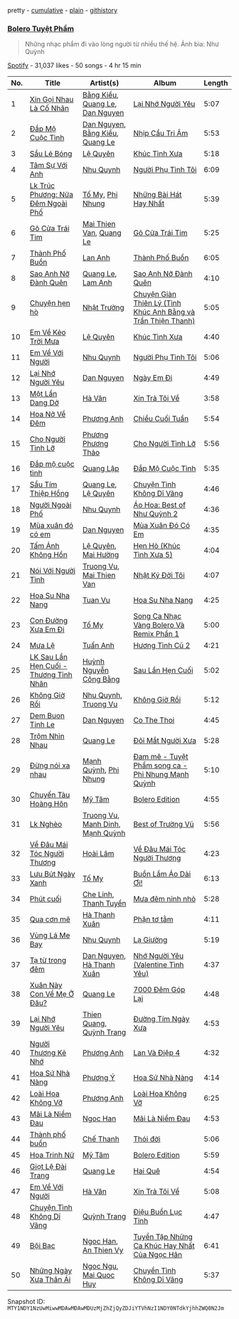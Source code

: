 pretty - [cumulative](/playlists/cumulative/37i9dQZF1DWWdlSG3xntgM.md) - [plain](/playlists/plain/37i9dQZF1DWWdlSG3xntgM) - [githistory](https://github.githistory.xyz/mackorone/spotify-playlist-archive/blob/main/playlists/plain/37i9dQZF1DWWdlSG3xntgM)

### [Bolero Tuyệt Phẩm](https://open.spotify.com/playlist/37i9dQZF1DWWdlSG3xntgM)

> Những nhạc phẩm đi vào lòng người từ nhiều thế hệ\. Ảnh bìa: Như Quỳnh

[Spotify](https://open.spotify.com/user/spotify) - 31,037 likes - 50 songs - 4 hr 15 min

| No. | Title | Artist(s) | Album | Length |
|---|---|---|---|---|
| 1 | [Xin Gọi Nhau Là Cố Nhân](https://open.spotify.com/track/7wcquJ59FWYUYX0xa8ujHJ) | [Bằng Kiều](https://open.spotify.com/artist/0KWdVd7ZYhtlm0CLHIFBya), [Quang Le](https://open.spotify.com/artist/2PQLOJKDN5j1q0q3xltIk8), [Dan Nguyen](https://open.spotify.com/artist/3AYPFIPDQ5aUUZzQ9OsqEn) | [Lại Nhớ Người Yêu](https://open.spotify.com/album/2UaWWKsvIQ1lqZTZSmNqs6) | 5:07 |
| 2 | [Đắp Mộ Cuộc Tình](https://open.spotify.com/track/1hGexH7KKW1QsN3UJK5U7H) | [Dan Nguyen](https://open.spotify.com/artist/3AYPFIPDQ5aUUZzQ9OsqEn), [Bằng Kiều](https://open.spotify.com/artist/0KWdVd7ZYhtlm0CLHIFBya), [Quang Le](https://open.spotify.com/artist/2PQLOJKDN5j1q0q3xltIk8) | [Nhịp Cầu Tri Âm](https://open.spotify.com/album/3CpUiRoMBxPSTlaklbTPXk) | 5:53 |
| 3 | [Sầu Lẻ Bóng](https://open.spotify.com/track/1JT9Wjnze2Tsf38HUChiWy) | [Lệ Quyên](https://open.spotify.com/artist/4F5jaYapI8RtTpqwaYs4IF) | [Khúc Tình Xưa](https://open.spotify.com/album/1zbN3JwSe3zu6NHMgeDNnq) | 5:18 |
| 4 | [Tâm Sự Với Anh](https://open.spotify.com/track/0viX42ZxCqVHyGnj3vrzYm) | [Nhu Quynh](https://open.spotify.com/artist/2MMHHBwHK7jwIns4hcKIBe) | [Người Phụ Tình Tôi](https://open.spotify.com/album/30NR2qhdstcERTNSbfH8P7) | 6:09 |
| 5 | [Lk Trúc Phương: Nửa Đêm Ngoài Phố](https://open.spotify.com/track/6ZnNBBTStM6N7cMqDEvqSX) | [Tố My](https://open.spotify.com/artist/1marWJ3Id2c1evTL8eV1lb), [Phi Nhung](https://open.spotify.com/artist/6MddNz1oXWvuY1ZWrsRqQF) | [Những Bài Hát Hay Nhất](https://open.spotify.com/album/0LFvyee8f0YmktL85eszgR) | 5:39 |
| 6 | [Gõ Cửa Trái Tim](https://open.spotify.com/track/0JM9iBk3XplmIDvyC9rGyF) | [Mai Thien Van](https://open.spotify.com/artist/6DKJX322RvZsWhz0Xn2myz), [Quang Le](https://open.spotify.com/artist/2PQLOJKDN5j1q0q3xltIk8) | [Gõ Cửa Trái Tim](https://open.spotify.com/album/0xvLPPcHv9ssU71RNZKgBb) | 5:25 |
| 7 | [Thành Phố Buồn](https://open.spotify.com/track/61Lqq5mQRyDhaaqs0Rz0Km) | [Lan Anh](https://open.spotify.com/artist/5VhQoey05lkMjriwWxJe0b) | [Thành Phố Buồn](https://open.spotify.com/album/2ZN48rHtm9j3ISWDMgWioy) | 6:05 |
| 8 | [Sao Anh Nỡ Đành Quên](https://open.spotify.com/track/1TKXDNKrUOV21b19jfXiSO) | [Quang Le](https://open.spotify.com/artist/2PQLOJKDN5j1q0q3xltIk8), [Lam Anh](https://open.spotify.com/artist/5trMq1OIockzQVpFicyrpn) | [Sao Anh Nỡ Đành Quên](https://open.spotify.com/album/69IZ8R0qBU6ySFRFW9B6Tj) | 4:10 |
| 9 | [Chuyện hẹn hò](https://open.spotify.com/track/4HpG7NZnDsWSKKyBLfEzYt) | [Nhật Trường](https://open.spotify.com/artist/4jWP1rOO1J3sXq7dQAaEkA) | [Chuyện Giàn Thiên Lý \(Tình Khúc Anh Bằng và Trần Thiện Thanh\)](https://open.spotify.com/album/6dJOzD8ypNEvTQOlaeSpTv) | 5:05 |
| 10 | [Em Về Kẻo Trời Mưa](https://open.spotify.com/track/7fKiWUpxb76SViW84UMb3y) | [Lệ Quyên](https://open.spotify.com/artist/4F5jaYapI8RtTpqwaYs4IF) | [Khúc Tình Xưa](https://open.spotify.com/album/1zbN3JwSe3zu6NHMgeDNnq) | 4:40 |
| 11 | [Em Về Với Người](https://open.spotify.com/track/3aNJQfOUBfRCfTDkOUAOYD) | [Nhu Quynh](https://open.spotify.com/artist/2MMHHBwHK7jwIns4hcKIBe) | [Người Phụ Tình Tôi](https://open.spotify.com/album/30NR2qhdstcERTNSbfH8P7) | 5:06 |
| 12 | [Lại Nhớ Người Yêu](https://open.spotify.com/track/6zJMd6pK2dPB5wFkWRh8Rl) | [Dan Nguyen](https://open.spotify.com/artist/3AYPFIPDQ5aUUZzQ9OsqEn) | [Ngày Em Đi](https://open.spotify.com/album/2aeAcs0wd9gHfmRbwmZZRS) | 4:49 |
| 13 | [Một Lần Dang Dở](https://open.spotify.com/track/0N5i16tC39pLf3rjPB92xJ) | [Hà Vân](https://open.spotify.com/artist/7fd70imdv1SLkPRVFMLo5x) | [Xin Trả Tôi Về](https://open.spotify.com/album/1r5OrgvrLx5yR89oBSA3Y8) | 3:58 |
| 14 | [Hoa Nở Về Đêm](https://open.spotify.com/track/66cuTRLlp6GUD06TzELKnj) | [Phương Anh](https://open.spotify.com/artist/7cJyqnwFpBTzP1eO1cgPhk) | [Chiều Cuối Tuần](https://open.spotify.com/album/133qaaT0iDJWj8WSrYSMh8) | 5:54 |
| 15 | [Cho Người Tình Lỡ](https://open.spotify.com/track/417NJZjAjPLX0p7xf4H8uJ) | [Phương Phương Thảo](https://open.spotify.com/artist/5KGgAxYWMoCJduQhLpIH4v) | [Cho Người Tình Lỡ](https://open.spotify.com/album/2DTriHYKkXQNqf6tVyucvk) | 5:56 |
| 16 | [Đắp mộ cuộc tình](https://open.spotify.com/track/3T5ebvfNzgtvFzi1CuKKui) | [Quang Lập](https://open.spotify.com/artist/6PORUlK3pnUDFJi2tyYVsZ) | [Đắp Mộ Cuộc Tình](https://open.spotify.com/album/06gVRXKGJdHRRWHq9acZH6) | 5:35 |
| 17 | [Sầu Tím Thiệp Hồng](https://open.spotify.com/track/7L7UYxdL9yqBgZWjU1L0tW) | [Quang Le](https://open.spotify.com/artist/2PQLOJKDN5j1q0q3xltIk8), [Lệ Quyên](https://open.spotify.com/artist/4F5jaYapI8RtTpqwaYs4IF) | [Chuyện Tình Không Dĩ Vãng](https://open.spotify.com/album/6cDs6BELcr9iAvNrjDKAug) | 4:46 |
| 18 | [Người Ngoài Phố](https://open.spotify.com/track/5tCyOXDeo8eQNqpJQ6zgse) | [Nhu Quynh](https://open.spotify.com/artist/2MMHHBwHK7jwIns4hcKIBe) | [Áo Hoa: Best of Như Quỳnh 2](https://open.spotify.com/album/0EnFGB1E7NMO9vwm9GJqh1) | 4:36 |
| 19 | [Mùa xuân đó có em](https://open.spotify.com/track/6Nv1ftXQQxQrgwTgUioXg8) | [Dan Nguyen](https://open.spotify.com/artist/3AYPFIPDQ5aUUZzQ9OsqEn) | [Mùa Xuân Đó Có Em](https://open.spotify.com/album/11Zy14Xv73QRBRFMykcFz5) | 4:35 |
| 20 | [Tấm Ảnh Không Hồn](https://open.spotify.com/track/1HJ9VqgGvmrWoVaT8zid85) | [Lệ Quyên](https://open.spotify.com/artist/4F5jaYapI8RtTpqwaYs4IF), [Mai Hường](https://open.spotify.com/artist/7yeWh1ciKSvzybVTa10djW) | [Hẹn Hò \(Khúc Tình Xưa 5\)](https://open.spotify.com/album/3LTDAw02F8S3HjkaDHnvZV) | 4:04 |
| 21 | [Nói Với Người Tình](https://open.spotify.com/track/09gYyhwSGWH5agBqRGPYsG) | [Truong Vu](https://open.spotify.com/artist/78P4eADp0NwlcU4tsRCBdo), [Mai Thien Van](https://open.spotify.com/artist/6DKJX322RvZsWhz0Xn2myz) | [Nhật Ký Đời Tôi](https://open.spotify.com/album/6VNm9Szdku6nagVbX6ADtR) | 4:07 |
| 22 | [Hoa Su Nha Nang](https://open.spotify.com/track/3wkJe0YwbaAWwnKIqAWMUR) | [Tuan Vu](https://open.spotify.com/artist/5KPAddqEN2xZHp4jHxtpvP) | [Hoa Su Nha Nang](https://open.spotify.com/album/13L8sDBXx11AKJDMYV194J) | 4:25 |
| 23 | [Con Đường Xưa Em Đi](https://open.spotify.com/track/1EUto6KDh02A83gyKMtKcn) | [Tố My](https://open.spotify.com/artist/1marWJ3Id2c1evTL8eV1lb) | [Song Ca Nhạc Vàng Bolero Và Remix Phần 1](https://open.spotify.com/album/6Hagz8ylcRuUBQx3gd357q) | 5:00 |
| 24 | [Mưa Lệ](https://open.spotify.com/track/5iZnP16d5MkJVVrnbo6xTH) | [Tuấn Anh](https://open.spotify.com/artist/4zQeGGpvdaprG8JNG2pueS) | [Hương Tình Cũ 2](https://open.spotify.com/album/6dx0sFloEPYu8goYx9Hmpr) | 4:21 |
| 25 | [LK Sau Lần Hẹn Cuối \- Thương Tình Nhân](https://open.spotify.com/track/0Dc2y0XC9fwrQK8Qt9PjQi) | [Huỳnh Nguyễn Công Bằng](https://open.spotify.com/artist/0MZdNmWMdt0PQwiyXz93XD) | [Sau Lần Hẹn Cuối](https://open.spotify.com/album/3uiMGV5l6o0NHzU8ptblia) | 5:02 |
| 26 | [Không Giờ Rồi](https://open.spotify.com/track/4hCo5F8lu2qeVYEUgOX9Ba) | [Nhu Quynh](https://open.spotify.com/artist/2MMHHBwHK7jwIns4hcKIBe), [Truong Vu](https://open.spotify.com/artist/78P4eADp0NwlcU4tsRCBdo) | [Không Giờ Rồi](https://open.spotify.com/album/5kWpxGSD5nHD9hKN1dMFtN) | 5:12 |
| 27 | [Dem Buon Tinh Le](https://open.spotify.com/track/2S5oQ1s3p0cl5Zss33bVg5) | [Dan Nguyen](https://open.spotify.com/artist/3AYPFIPDQ5aUUZzQ9OsqEn) | [Co The Thoi](https://open.spotify.com/album/4P3hhiIUP0kY4HMYL0tdJF) | 4:45 |
| 28 | [Trộm Nhìn Nhau](https://open.spotify.com/track/1ugueMXw2OZlSewPA2UEJI) | [Quang Le](https://open.spotify.com/artist/2PQLOJKDN5j1q0q3xltIk8) | [Đôi Mắt Người Xưa](https://open.spotify.com/album/5U17b1XH767c0J2IEfHOGu) | 5:28 |
| 29 | [Đừng nói xa nhau](https://open.spotify.com/track/1REpQma5LaPQrWAStGy1Hk) | [Mạnh Quỳnh](https://open.spotify.com/artist/3KTUDQL8OV9Sv6mvLJpS5W), [Phi Nhung](https://open.spotify.com/artist/6MddNz1oXWvuY1ZWrsRqQF) | [Đam mê \- Tuyệt Phẩm song ca \- Phi Nhung Mạnh Quỳnh](https://open.spotify.com/album/4t5fjzVYhATmyirOztHScw) | 5:10 |
| 30 | [Chuyến Tàu Hoàng Hôn](https://open.spotify.com/track/1MypNXhY8KUMLdRxeQNmPO) | [Mỹ Tâm](https://open.spotify.com/artist/1CWwyDPjCowRTO4p6A7r6g) | [Bolero Edition](https://open.spotify.com/album/7veulXKjGs1XbnMECXrtzL) | 4:55 |
| 31 | [Lk Nghèo](https://open.spotify.com/track/3bUr4wVFdUUWcmqTDyqNXX) | [Truong Vu](https://open.spotify.com/artist/78P4eADp0NwlcU4tsRCBdo), [Manh Dinh](https://open.spotify.com/artist/3EwJyciUZbuZc8gZTKKdAM), [Mạnh Quỳnh](https://open.spotify.com/artist/3KTUDQL8OV9Sv6mvLJpS5W) | [Best of Trường Vũ](https://open.spotify.com/album/2CkD43gESVfM5A3KmMtssU) | 5:56 |
| 32 | [Về Đâu Mái Tóc Người Thương](https://open.spotify.com/track/0HJ3DgU82FaR4XuihYeTAb) | [Hoài Lâm](https://open.spotify.com/artist/2dlC6p7Q75wnfhudwTEpxW) | [Về Đâu Mái Tóc Người Thương](https://open.spotify.com/album/2HFaqIATiNQLae9NBySEoS) | 4:23 |
| 33 | [Lưu Bút Ngày Xanh](https://open.spotify.com/track/56tR6AWgDT46ZAhHb6uJb3) | [Tố My](https://open.spotify.com/artist/1marWJ3Id2c1evTL8eV1lb) | [Buồn Lắm Áo Dài Ơi!](https://open.spotify.com/album/2EmIvznxe2WZPqw6DM9acj) | 6:13 |
| 34 | [Phút cuối](https://open.spotify.com/track/7cW56TRgleFy24m00m5fHc) | [Che Linh](https://open.spotify.com/artist/1tTV7NZodR1nsNtMdAz5Qi), [Thanh Tuyền](https://open.spotify.com/artist/6nZLN4BFDgyIVX2xAUruED) | [Mưa đêm nỉnh nhỏ](https://open.spotify.com/album/6TZAiMlGuGXcNY6Y0DIZca) | 5:28 |
| 35 | [Qua cơn mê](https://open.spotify.com/track/1NVYZCxEwpfniJ8Pi3zuZH) | [Hà Thanh Xuân](https://open.spotify.com/artist/5dJC6sFNciDahBR0AeaGvH) | [Phận tơ tằm](https://open.spotify.com/album/6DZ89SwYU7lInZi4gjIJig) | 4:11 |
| 36 | [Vùng Lá Me Bay](https://open.spotify.com/track/6FGmCnAfdtRxXvvD7MLBN1) | [Nhu Quynh](https://open.spotify.com/artist/2MMHHBwHK7jwIns4hcKIBe) | [Lạ Giường](https://open.spotify.com/album/2NSxPDtElksuXKVRfkaYYf) | 5:19 |
| 37 | [Tạ từ trong đêm](https://open.spotify.com/track/5zCjoKAQHtJa2ptwGuxj6Y) | [Dan Nguyen](https://open.spotify.com/artist/3AYPFIPDQ5aUUZzQ9OsqEn), [Hà Thanh Xuân](https://open.spotify.com/artist/5dJC6sFNciDahBR0AeaGvH) | [Nhớ Người Yêu \(Valentine Tình Yêu\)](https://open.spotify.com/album/6G6BT8WT2ObEJJ9QTZ5Vh6) | 4:37 |
| 38 | [Xuân Này Con Về Mẹ Ở Đâu?](https://open.spotify.com/track/4WTxlwgBTqJ5dilU8zhfbj) | [Quang Le](https://open.spotify.com/artist/2PQLOJKDN5j1q0q3xltIk8) | [7000 Đêm Góp Lại](https://open.spotify.com/album/04O1fXXjgeAolM0IrG9Bq8) | 4:48 |
| 39 | [Lại Nhớ Người Yêu](https://open.spotify.com/track/0nDTdQm4QBUeqKyADkGvH1) | [Thien Quang](https://open.spotify.com/artist/58mUjJjKQywcSmunX8z30H), [Quỳnh Trang](https://open.spotify.com/artist/76p6SuLTYuJutQQYcXMgbw) | [Đường Tím Ngày Xưa](https://open.spotify.com/album/0su8JLaHcq9OM5TgIusVXO) | 4:53 |
| 40 | [Người Thương Kẻ Nhớ](https://open.spotify.com/track/7uRH7YpXzcK9yfRJSyrP7w) | [Phương Anh](https://open.spotify.com/artist/7cJyqnwFpBTzP1eO1cgPhk) | [Lan Và Điệp 4](https://open.spotify.com/album/2VhxESlFWGQJ2qDsZSajZB) | 4:32 |
| 41 | [Hoa Sứ Nhà Nàng](https://open.spotify.com/track/43APdgwOeZpEpcYTfF72PI) | [Phương Ý](https://open.spotify.com/artist/39rzQretQQ5JFkeigPdhcg) | [Hoa Sứ Nhà Nàng](https://open.spotify.com/album/0dPjehd82d078PcsNzsUpr) | 4:14 |
| 42 | [Loài Hoa Không Vỡ](https://open.spotify.com/track/0w2uQ1Yq2fiJ9EU7rT3cQf) | [Phương Anh](https://open.spotify.com/artist/7cJyqnwFpBTzP1eO1cgPhk) | [Loài Hoa Không Vỡ](https://open.spotify.com/album/2UxfyFbJEk4Ex5eQMKqXWR) | 6:25 |
| 43 | [Mãi Là Niềm Đau](https://open.spotify.com/track/0HwirubE0A00VYVLGOM5wp) | [Ngoc Han](https://open.spotify.com/artist/3Wdyn05ATQMon3kvCQiyER) | [Mãi Là Niềm Đau](https://open.spotify.com/album/5OOBWwpjpjoZg9UuT8LyD3) | 4:53 |
| 44 | [Thành phố buồn](https://open.spotify.com/track/2kpiGWlWgD6HJCG6VVSNpQ) | [Chế Thanh](https://open.spotify.com/artist/0yabY6VvvYy5b558Kn63zu) | [Thói đời](https://open.spotify.com/album/1l615bbvZ0DfDKUg2oJS2i) | 5:06 |
| 45 | [Hoa Trinh Nữ](https://open.spotify.com/track/1e3XVECaKioH2FdzNM83Fk) | [Mỹ Tâm](https://open.spotify.com/artist/1CWwyDPjCowRTO4p6A7r6g) | [Bolero Edition](https://open.spotify.com/album/7veulXKjGs1XbnMECXrtzL) | 5:59 |
| 46 | [Giọt Lệ Đài Trang](https://open.spotify.com/track/0jGYKoCUYMGoOQOyYfRaHu) | [Quang Le](https://open.spotify.com/artist/2PQLOJKDN5j1q0q3xltIk8) | [Hai Quê](https://open.spotify.com/album/1z8XsFjQKzhzsmcGYnLpcu) | 4:54 |
| 47 | [Em Về Với Người](https://open.spotify.com/track/570XE89SCoxIOS8V4vgZmz) | [Hà Vân](https://open.spotify.com/artist/7fd70imdv1SLkPRVFMLo5x) | [Xin Trả Tôi Về](https://open.spotify.com/album/1r5OrgvrLx5yR89oBSA3Y8) | 5:08 |
| 48 | [Chuyện Tình Không Dĩ Vãng](https://open.spotify.com/track/6Kju3c7MNva9FJgi0NqY0t) | [Quỳnh Trang](https://open.spotify.com/artist/76p6SuLTYuJutQQYcXMgbw) | [Điệu Buồn Lục Tỉnh](https://open.spotify.com/album/7eT0iZ0tW8rNJSF8TkfKXr) | 4:47 |
| 49 | [Bội Bạc](https://open.spotify.com/track/2DfEemtuJaJw6I683torGg) | [Ngoc Han](https://open.spotify.com/artist/3Wdyn05ATQMon3kvCQiyER), [An Thien Vy](https://open.spotify.com/artist/3vOlsWEBsGvKcNMBlGBUe7) | [Tuyển Tập Những Ca Khúc Hay Nhất Của Ngọc Hân](https://open.spotify.com/album/1lwcMsxWhAixpM62cUv6A1) | 6:41 |
| 50 | [Những Ngày Xưa Thân Ái](https://open.spotify.com/track/1RnG2vMjcQuZcTj3R4ROWx) | [Ngoc Ngu](https://open.spotify.com/artist/7vCKeEqgPv1FFEM2OivtNj), [Mai Quoc Huy](https://open.spotify.com/artist/4TiJwypn8oB9Ln5NP4VJ4m) | [Chuyền Tình Không Dĩ Vãng](https://open.spotify.com/album/0zl8HW41AUKZeOSc2KbmfY) | 5:37 |

Snapshot ID: `MTY1NDY1NzUwMiwwMDAwMDAwMDUzMjZhZjQyZDJiYTVhNzI1NDY0NTdkYjhhZWQ0N2Jm`
